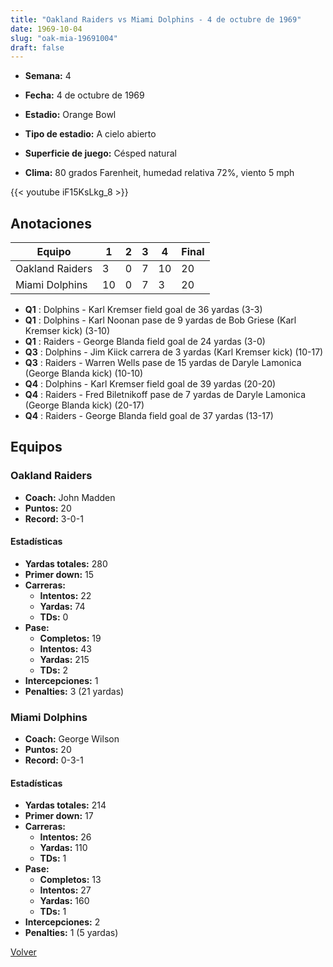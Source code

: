 ```yaml
---
title: "Oakland Raiders vs Miami Dolphins - 4 de octubre de 1969"
date: 1969-10-04
slug: "oak-mia-19691004"
draft: false
---
```


* **Semana:** 4
* **Fecha:** 4 de octubre de 1969

* **Estadio:** Orange Bowl
* **Tipo de estadio:** A cielo abierto
* **Superficie de juego:** Césped natural
* **Clima:** 80 grados Farenheit, humedad relativa 72%, viento 5 mph


{{< youtube iF15KsLkg_8 >}}


## Anotaciones
| Equipo | 1 | 2 | 3 | 4 | Final |
|--------|---|---|---|---|-------|
| Oakland Raiders  | 3 | 0 | 7 | 10  | 20 |
| Miami Dolphins  | 10 | 0 | 7 | 3  | 20 |
* **Q1** : Dolphins - Karl Kremser field goal de 36 yardas (3-3)
* **Q1** : Dolphins - Karl Noonan pase de 9 yardas de Bob Griese (Karl Kremser kick) (3-10)
* **Q1** : Raiders - George Blanda field goal de 24 yardas (3-0)
* **Q3** : Dolphins - Jim Kiick carrera de 3 yardas (Karl Kremser kick) (10-17)
* **Q3** : Raiders - Warren Wells pase de 15 yardas de Daryle Lamonica (George Blanda kick) (10-10)
* **Q4** : Dolphins - Karl Kremser field goal de 39 yardas (20-20)
* **Q4** : Raiders - Fred Biletnikoff pase de 7 yardas de Daryle Lamonica (George Blanda kick) (20-17)
* **Q4** : Raiders - George Blanda field goal de 37 yardas (13-17)


## Equipos


### Oakland Raiders
* **Coach:** John Madden
* **Puntos:** 20
* **Record:** 3-0-1
#### Estadísticas
* **Yardas totales:** 280
* **Primer down:** 15
* **Carreras:**
  * **Intentos:** 22
  * **Yardas:** 74
  * **TDs:** 0
* **Pase:**
  * **Completos:** 19
  * **Intentos:** 43
  * **Yardas:** 215
  * **TDs:** 2
* **Intercepciones:** 1
* **Penalties:** 3 (21 yardas)

### Miami Dolphins
* **Coach:** George Wilson
* **Puntos:** 20
* **Record:** 0-3-1
#### Estadísticas
* **Yardas totales:** 214
* **Primer down:** 17
* **Carreras:**
  * **Intentos:** 26
  * **Yardas:** 110
  * **TDs:** 1
* **Pase:**
  * **Completos:** 13
  * **Intentos:** 27
  * **Yardas:** 160
  * **TDs:** 1
* **Intercepciones:** 2
* **Penalties:** 1 (5 yardas)


[Volver](/historia/1969)
